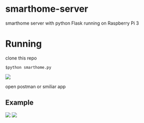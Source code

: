 # smarthome-server
smarthome server with python Flask running on Raspberry Pi 3

# Running
clone this repo

```$python smarthome.py```

![](/run_terminal_demo.png)

open postman or smiliar app

## Example

![](/channel_action_demo.png)
![](/channel_status_demo.png)
